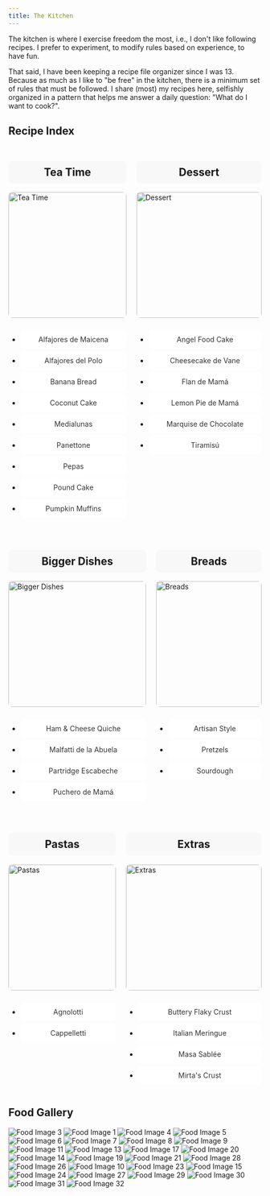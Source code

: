 ```yaml
---
title: The Kitchen
---
```


The kitchen is where I exercise freedom the most, i.e., I don't like following recipes. I prefer to experiment, to modify rules based on experience, to have fun.

That said, I have been keeping a recipe file organizer since I was 13. Because as much as I like to "be free" in the kitchen, there is a minimum set of rules that must be followed. I share (most) my recipes here, selfishly organized in a pattern that helps me answer a daily question: "What do I want to cook?". 

## Recipe Index

<style>
.recipe-index {
  display: flex;
  flex-wrap: wrap;
  gap: 20px;
}
.column {
  flex: 1;
  min-width: 200px;
}
.column img {
  width: 100%;
  height: 250px;
  object-fit: cover; /* Ensure the image covers the box while maintaining aspect ratio */
  border-radius: 8px;
  margin-bottom: 10px;
}
.column h2 {
  text-align: center;
  background-color: #f8f8f8;
  padding: 10px;
  border-radius: 8px;
}
.recipe-link {
  display: block;
  padding: 10px;
  background-color: #fff;
  margin-bottom: 5px;
  border-radius: 8px;
  text-align: center;
  text-decoration: none;
  color: #333;
  transition: background-color 0.3s, color 0.3s;
}
.recipe-link:hover {
  background-color: #f0f0f0;
  color: #000;
}
</style>

<div class="recipe-index">
  <div class="column">
    <h2>Tea Time</h2>
    <img src="AlfajorDelPolo.jpg" alt="Tea Time">
    <ul>
      <li><a class="recipe-link" href="AlfajoresDeMaicena.md">Alfajores de Maicena</a></li>
      <li><a class="recipe-link" href="AlfajoresDelPolo.md">Alfajores del Polo</a></li>
      <li><a class="recipe-link" href="BananaBread.md">Banana Bread</a></li>
      <li><a class="recipe-link" href="CoconutCake.md">Coconut Cake</a></li>
      <li><a class="recipe-link" href="Medialunas.md">Medialunas</a></li>  
      <li><a class="recipe-link" href="Panettone.md">Panettone</a></li>
      <li><a class="recipe-link" href="Pepas.md">Pepas</a></li>
      <li><a class="recipe-link" href="PoundCake.md">Pound Cake</a></li>
      <li><a class="recipe-link" href="WalnutChocolateChipPumpkinMuffins.md">Pumpkin Muffins</a></li> 
    </ul>
  </div>
  <div class="column">
    <h2>Dessert</h2>
    <img src="Milhojas.jpg" alt="Dessert">
    <ul>
      <li><a class="recipe-link" href="AngelFoodCake.md">Angel Food Cake</a></li>
      <li><a class="recipe-link" href="CheesecakeDeVane.md">Cheesecake de Vane</a></li>
      <li><a class="recipe-link" href="FlanDeMama.md">Flan de Mamá</a></li>
      <li><a class="recipe-link" href="LemonPie.md">Lemon Pie de Mamá</a></li>
      <li><a class="recipe-link" href="MarquiseDeChocolate.md">Marquise de Chocolate</a></li>
      <li><a class="recipe-link" href="Tiramisu.md">Tiramisú</a></li>
    </ul>
  </div>
  <div class="column">
    <h2>Bigger Dishes</h2>
    <img src="HornoDeBarro.jpg" alt="Bigger Dishes">
    <ul>
      <li><a class="recipe-link" href="Ham&CheeseQuiche.md">Ham & Cheese Quiche</a></li>
      <li><a class="recipe-link" href="Malfatti.md">Malfatti de la Abuela</a></li>
      <li><a class="recipe-link" href="PartridgeEscabeche.md">Partridge Escabeche</a></li>
      <li><a class="recipe-link" href="Puchero.md">Puchero de Mamá</a></li>
    </ul>
  </div>
  <div class="column">
    <h2>Breads</h2>
    <img src="SourdoughBread.jpg" alt="Breads">
    <ul>
      <li><a class="recipe-link" href="ArtisanStyleBread.md">Artisan Style</a></li> 
      <li><a class="recipe-link" href="Pretzels.md">Pretzels</a></li>
      <li><a class="recipe-link" href="Sourdough.md">Sourdough</a></li> 
    </ul>
  </div>
  <div class="column">
    <h2>Pastas</h2>
    <img src="LobsterPasta.jpeg" alt="Pastas">
    <ul>
      <li><a class="recipe-link" href="Agnolotti.md">Agnolotti</a></li>
      <li><a class="recipe-link" href="Cappelletti.md">Cappelletti</a></li>
    </ul>
  </div>
  <div class="column">
    <h2>Extras</h2>
    <img src="Peperoncino.jpeg" alt="Extras">
    <ul>
      <li><a class="recipe-link" href="ButteryFlakyCrust.md">Buttery Flaky Crust</a></li>
      <li><a class="recipe-link" href="ItalianMeringue.md">Italian Meringue</a></li>
      <li><a class="recipe-link" href="MasaSablee.md">Masa Sablée</a></li> 
      <li><a class="recipe-link" href="MirtasCrust.md">Mirta's Crust</a></li> 
    </ul>
  </div>
</div>


<!--
## Recipe Index
<div class="recipe-index">
  <div class="column">
    <h2>Bigger Dishes</h2>
    <ul>
      <li><a class="recipe-link" href="Ham&CheeseQuiche.md">Ham & Cheese Quiche</a></li>
      <li><a class="recipe-link" href="Malfatti.md">Malfatti de la Abuela</a></li>
      <li><a class="recipe-link" href="PartridgeEscabeche.md">Partridge Escabeche</a></li>
      <li><a class="recipe-link" href="Puchero.md">Puchero de Mamá</a></li>
    </ul>
  </div>
  <div class="column">
    <h2>Tea Time</h2>
    <ul>
      <li><a class="recipe-link" href="AlfajoresDeMaicena.md">Alfajores de Maicena</a></li>
      <li><a class="recipe-link" href="AlfajoresDelPolo.md">Alfajores del Polo</a></li>
      <li><a class="recipe-link" href="BananaBread.md">Banana Bread</a></li>
      <li><a class="recipe-link" href="CoconutCake.md">Coconut Cake</a></li>
      <li><a class="recipe-link" href="Medialunas.md">Medialunas</a></li>  
      <li><a class="recipe-link" href="Panettone.md">Panettone</a></li>
      <li><a class="recipe-link" href="Pepas.md">Pepas</a></li>
      <li><a class="recipe-link" href="PoundCake.md">Pound Cake</a></li>
      <li><a class="recipe-link" href="WalnutChocolateChipPumpkinMuffins.md">Pumpkin Muffins</a></li> 
    </ul>
  </div>
  <div class="column">
    <h2>Dessert</h2>
    <ul>
      <li><a class="recipe-link" href="AngelFoodCake.md">Angel Food Cake</a></li>
      <li><a class="recipe-link" href="CheesecakeDeVane.md">Cheesecake de Vane</a></li>
      <li><a class="recipe-link" href="FlanDeMama.md">Flan de Mamá</a></li>
      <li><a class="recipe-link" href="LemonPie.md">Lemon Pie de Mamá</a></li>
      <li><a class="recipe-link" href="MarquiseDeChocolate.md">Marquise de Chocolate</a></li>
      <li><a class="recipe-link" href="Tiramisu.md">Tiramisú</a></li>
    </ul>
  </div>
  <div class="column">
    <h2>Breads</h2>
    <ul>
      <li><a class="recipe-link" href="ArtisanStyleBread.md">Artisan Style</a></li> 
      <li><a class="recipe-link" href="Pretzels.md">Pretzels</a></li>
      <li><a class="recipe-link" href="Sourdough.md">Sourdough</a></li> 
    </ul>
  </div>
  <div class="column">
    <h2>Pastas</h2>
    <ul>
      <li><a class="recipe-link" href="Agnolotti.md">Agnolotti</a></li>
      <li><a class="recipe-link" href="Cappelletti.md">Cappelletti</a></li>
    </ul>
  </div>
  <div class="column">
    <h2>Extras</h2>
    <ul>
      <li><a class="recipe-link" href="ButteryFlakyCrust.md">Buttery Flaky Crust</a></li>
      <li><a class="recipe-link" href="ItalianMeringue.md">Italian Meringue</a></li>
      <li><a class="recipe-link" href="MasaSablee.md">Masa Sablée</a></li> 
      <li><a class="recipe-link" href="MirtasCrust.md">Mirta's Crust</a></li> 
    </ul>
  </div>
</div>
-->

<!--
**Bigger Dishes**
- [Ham & Cheese Quiche](Ham&CheeseQuiche)
- [Malfatti de la Abuela](Malfatti)
- [Puchero de Mamá](Puchero)
**Tea Time**
- [Alfajores del Polo](AlfajoresDelPolo)
- [Alfajores de Maicena](AlfajoresDeMaicena)
**Dessert**
- [Marquise de Chocolate](MarquiseDeChocolate)
- [Flan de Mamá](FlanDeMama)
- [Cheesecake de Vane](CheesecakeDeVane)
- [Lemon Pie de Mamá](LemonPie)
**Extras**
- [Italian Meringue](MerengueItaliano)
-->

## Food Gallery

<div id="food-gallery">
  <!--
  <img src="Milhojas.jpg" alt="Food Image 22" class="food-image"> 
  <img src="AlfajorDelPolo.jpg" alt="Food Image 2" class="food-image"> 
  <img src="HornoDeBarro.jpg" alt="Food Image 16" class="food-image">
  <img src="LobsterPasta.jpeg" alt="Food Image 18" class="food-image">
  <img src="Peperoncino.jpeg" alt="Food Image 25" class="food-image">
  -->
  <img src="BerriesPie.jpg" alt="Food Image 3" class="food-image">
  <img src="21stBirthdayCake.jpeg" alt="Food Image 1" class="food-image">
  <img src="AppleCinnamon.jpeg" alt="Food Image 4" class="food-image">
  <img src="BalconBsAs.jpg" alt="Food Image 5" class="food-image">
  <img src="BirthdayCake.jpg" alt="Food Image 6" class="food-image">
  <img src="CCCookie.jpg" alt="Food Image 7" class="food-image">
  <img src="CCCookies.jpeg" alt="Food Image 8" class="food-image">
  <img src="CCCookieDough.jpg" alt="Food Image 9" class="food-image">
  <img src="CuttingTurkey.jpeg" alt="Food Image 11" class="food-image">
  <img src="Estofado.jpeg" alt="Food Image 13" class="food-image">
  <img src="LemonPieViejo.jpeg" alt="Food Image 17" class="food-image">
  <img src="Malfatti.jpeg" alt="Food Image 20" class="food-image">
  <img src="FriedShrimpSalad.jpg" alt="Food Image 14" class="food-image">
  <img src="Macaroons.jpg" alt="Food Image 19" class="food-image">
  <img src="MarquiseYBudines.jpg" alt="Food Image 21" class="food-image">
  <img src="Spaghetti.jpeg" alt="Food Image 28" class="food-image">
  <img src="PoundCake.jpg" alt="Food Image 26" class="food-image">
  <img src="Empanadas.jpeg" alt="Food Image 10" class="food-image">
  <img src="PastaNormal.jpg" alt="Food Image 23" class="food-image">
  <img src="Friendsgiving.jpeg" alt="Food Image 15" class="food-image">
  <img src="PBBlueberryPie.jpeg" alt="Food Image 24" class="food-image">
  <img src="SlicingTurkey.jpeg" alt="Food Image 27" class="food-image">
  <img src="SushiSide.jpg" alt="Food Image 29" class="food-image">
  <img src="SweetPotatoGnochi.jpeg" alt="Food Image 30" class="food-image">
  <img src="TortaFrita.jpg" alt="Food Image 31" class="food-image">
  <img src="WholeWheatPasta.jpeg" alt="Food Image 32" class="food-image">
</div>
